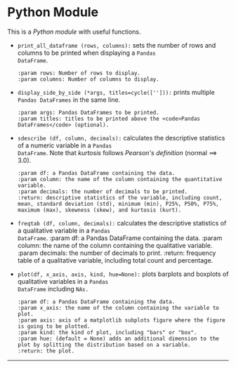 # Python Module

This is a *Python module* with useful functions.


* <code>print_all_dataframe (rows, columns):</code> sets the number of rows and columns to be printed when displaying a <code>Pandas DataFrame</code>.

      :param rows: Number of rows to display.
      :param columns: Number of columns to display.

* <code>display_side_by_side (*args, titles=cycle([''])):</code> prints multiple <code>Pandas DataFrames</code> in the same line.

      :param args: Pandas DataFrames to be printed.
      :param titles: titles to be printed above the <code>Pandas DataFrames</code> (optional).
  
* <code>sdescribe (df, column, decimals):</code> calculates the descriptive statistics of a numeric variable in a <code>Pandas DataFrame</code>. Note that *kurtosis* follows *Pearson's definition* (normal ==> 3.0).
  
      :param df: a Pandas DataFrame containing the data.
      :param column: the name of the column containing the quantitative variable.
      :param decimals: the number of decimals to be printed.
      :return: descriptive statistics of the variable, including count, mean, standard deviation (std), minimum (min), P25%, P50%, P75%, maximum (max), skewness (skew), and kurtosis (kurt).

 * <code>freqtab (df, column, decimals):</code> calculates the descriptive statistics of a qualitative variable in a <code>Pandas DataFrame</code>.
      :param df: a Pandas DataFrame containing the data.
      :param column: the name of the column containing the qualitative variable.
      :param decimals: the number of decimals to print.
      :return: frequency table of a qualitative variable, including total count and percentage.

* <code>plot(df, x_axis, axis, kind, hue=None):</code> plots barplots and boxplots of qualitative variables in a <code>Pandas DataFrame</code> including <code>NAs.</code>

      :param df: a Pandas DataFrame containing the data.
      :param x_axis: the name of the column containing the variable to plot.
      :param axis: axis of a matplotlib subplots figure where the figure is going to be plotted.
      :param kind: the kind of plot, including "bars" or "box".
      :param hue: (default = None) adds an additional dimension to the plot by splitting the distribution based on a variable.   
      :return: the plot.

------------------------------------------------
